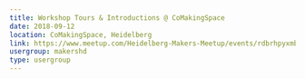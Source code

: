 ```yaml
---
title: Workshop Tours & Introductions @ CoMakingSpace
date: 2018-09-12
location: CoMakingSpace, Heidelberg
link: https://www.meetup.com/Heidelberg-Makers-Meetup/events/rdbrhpyxmbqb/
usergroup: makershd
type: usergroup
---
```

